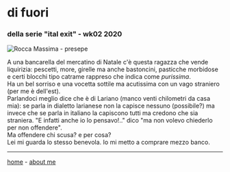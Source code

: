 # di fuori    
### della serie "ital exit" - wk02 2020  

![](https://drive.google.com/uc?id=1ptpt_be2LvkP89djTZIuSt9B9IDa4z2k "Rocca Massima - presepe")  
 
A una bancarella del mercatino di Natale c'è questa ragazza che vende liquirizia: pescetti, more, girelle ma anche bastoncini, pasticche morbidose e certi blocchi tipo catrame rappreso che indica come *purissima*.  
Ha un bel sorriso e una vocetta sottile ma acutissima con un vago straniero (per me è dell'est).  
Parlandoci meglio dice che è di Lariano (manco venti chilometri da casa mia): se parla in dialetto larianese non la capisce nessuno (possibile?) ma invece che se parla in italiano la capiscono tutti ma credono che sia straniera. "E infatti anche io lo pensavo!.." dico "ma non volevo chiederlo per non offendere".  
Ma offendere chi scusa? e per cosa?  
Lei mi guarda lo stesso benevola. Io mi metto a comprare mezzo banco.    

---  
[home](/index.md) - [about me](/aboutme.md)